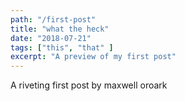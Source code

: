 ```yaml
---
path: "/first-post"
title: "what the heck"
date: "2018-07-21"
tags: ["this", "that" ]
excerpt: "A preview of my first post"
---
```


A riveting first post by maxwell oroark 
